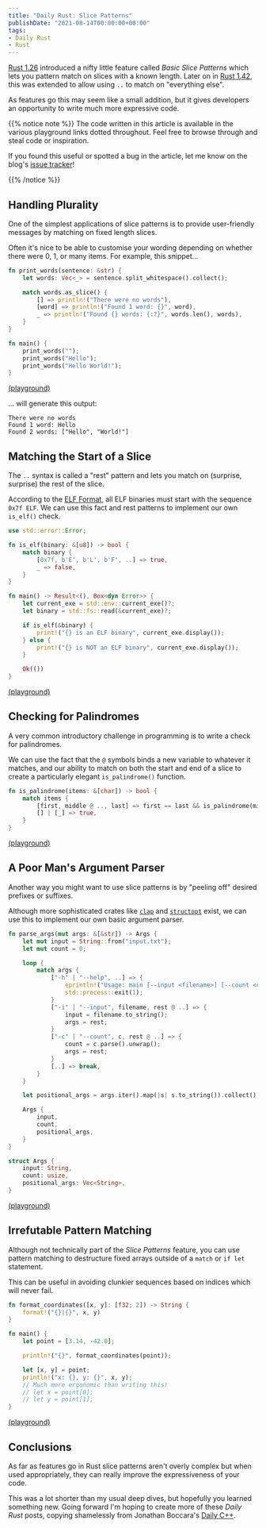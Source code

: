 ```yaml
---
title: "Daily Rust: Slice Patterns"
publishDate: "2021-08-14T00:00:00+00:00"
tags:
- Daily Rust
- Rust
---
```


[Rust 1.26][release-1-26] introduced a nifty little feature called *Basic Slice
Patterns* which lets you pattern match on slices with a known length. Later on
in [Rust 1.42][release-1-42], this was extended to allow using `..` to match on
"everything else".

As features go this may seem like a small addition, but it gives developers an
opportunity to write much more expressive code.

{{% notice note %}}
The code written in this article is available in the various playground links
dotted throughout. Feel free to browse through and steal code or inspiration.

If you found this useful or spotted a bug in the article, let me know on the
blog's [issue tracker][issue]!

[issue]: https://github.com/Michael-F-Bryan/adventures.michaelfbryan.com/issues
{{% /notice %}}

## Handling Plurality

One of the simplest applications of slice patterns is to provide user-friendly
messages by matching on fixed length slices.

Often it's nice to be able to customise your wording depending on whether there
were 0, 1, or many items. For example, this snippet...

```rust
fn print_words(sentence: &str) {
    let words: Vec<_> = sentence.split_whitespace().collect();

    match words.as_slice() {
        [] => println!("There were no words"),
        [word] => println!("Found 1 word: {}", word),
        _ => println!("Found {} words: {:?}", words.len(), words),
    }
}

fn main() {
    print_words("");
    print_words("Hello");
    print_words("Hello World!");
}
```

[(playground)](https://play.rust-lang.org/?version=stable&mode=debug&edition=2018&gist=b5f39a8f3b759134bc1b5f1ccf71b58e)

... will generate this output:

```
There were no words
Found 1 word: Hello
Found 2 words: ["Hello", "World!"]
```

## Matching the Start of a Slice

The `..` syntax is called a "rest" pattern and lets you match on (surprise,
surprise) the rest of the slice.

According to the [ELF Format][elf], all ELF binaries must start with the
sequence `0x7f ELF`.  We can use this fact and rest patterns to implement our
own `is_elf()` check.


```rust
use std::error::Error;

fn is_elf(binary: &[u8]) -> bool {
    match binary {
        [0x7f, b'E', b'L', b'F', ..] => true,
        _ => false,
    }
}

fn main() -> Result<(), Box<dyn Error>> {
    let current_exe = std::env::current_exe()?;
    let binary = std::fs::read(&current_exe)?;

    if is_elf(&binary) {
        print!("{} is an ELF binary", current_exe.display());
    } else {
        print!("{} is NOT an ELF binary", current_exe.display());
    }

    Ok(())
}
```

[(playground)](https://play.rust-lang.org/?version=stable&mode=debug&edition=2018&gist=f26b605fc432a06fb062ebe56fee289f)

## Checking for Palindromes

A very common introductory challenge in programming is to write a check for
palindromes.

We can use the fact that the `@` symbols binds a new variable to whatever it
matches, and our ability to match on both the start and end of a slice to
create a particularly elegant `is_palindrome()` function.

```rust
fn is_palindrome(items: &[char]) -> bool {
    match items {
        [first, middle @ .., last] => first == last && is_palindrome(middle),
        [] | [_] => true,
    }
}
```

[(playground)](https://play.rust-lang.org/?version=stable&mode=debug&edition=2018&gist=30e4a702f32228550c9f3ccc1ecff549)

## A Poor Man's Argument Parser

Another way you might want to use slice patterns is by "peeling off" desired
prefixes or suffixes.

Although more sophisticated crates like [`clap`][clap] and
[`structopt`][structopt] exist, we can use this to implement our own basic
argument parser.

```rust
fn parse_args(mut args: &[&str]) -> Args {
    let mut input = String::from("input.txt");
    let mut count = 0;

    loop {
        match args {
            ["-h" | "--help", ..] => {
                eprintln!("Usage: main [--input <filename>] [--count <count>] <args>...");
                std::process::exit(1);
            }
            ["-i" | "--input", filename, rest @ ..] => {
                input = filename.to_string();
                args = rest;
            }
            ["-c" | "--count", c, rest @ ..] => {
                count = c.parse().unwrap();
                args = rest;
            }
            [..] => break,
        }
    }

    let positional_args = args.iter().map(|s| s.to_string()).collect();

    Args {
        input,
        count,
        positional_args,
    }
}

struct Args {
    input: String,
    count: usize,
    positional_args: Vec<String>,
}
```

[(playground)](https://play.rust-lang.org/?version=stable&mode=debug&edition=2018&gist=aa016782dab527e80014c932fb769734)

## Irrefutable Pattern Matching

Although not technically part of the *Slice Patterns* feature, you can use
pattern matching to destructure fixed arrays outside of a `match` or `if let`
statement.

This can be useful in avoiding clunkier sequences based on indices which will
never fail.

```rust
fn format_coordinates([x, y]: [f32; 2]) -> String {
    format!("{}|{}", x, y)
}

fn main() {
    let point = [3.14, -42.0];

    println!("{}", format_coordinates(point));

    let [x, y] = point;
    println!("x: {}, y: {}", x, y);
    // Much more ergonomic than writing this!
    // let x = point[0];
    // let y = point[1];
}
```

[(playground)](https://play.rust-lang.org/?version=stable&mode=debug&edition=2018&gist=dfbcc3a1bcf3545e3a15fedd57abe8cd)

## Conclusions

As far as features go in Rust slice patterns aren't overly complex but when used
appropriately, they can really improve the expressiveness of your code.

This was a lot shorter than my usual deep dives, but hopefully you learned
something new. Going forward I'm hoping to create more of these *Daily Rust*
posts, copying shamelessly from Jonathan Boccara's [Daily C++][daily-c++].

[release-1-26]: https://blog.rust-lang.org/2018/05/10/Rust-1.26.html#basic-slice-patterns
[release-1-42]: https://blog.rust-lang.org/2020/03/12/Rust-1.42.html#subslice-patterns
[elf]: https://en.wikipedia.org/wiki/Executable_and_Linkable_Format
[clap]: https://crates.io/crates/clap
[structopt]: https://crates.io/crates/structopt
[daily-c++]: https://www.fluentcpp.com/2017/04/04/the-dailies-a-new-way-to-learn-at-work/
